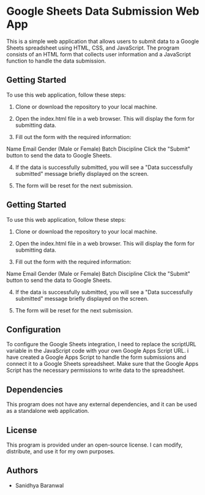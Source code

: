 
# Google Sheets Data Submission Web App
This is a simple web application that allows users to submit data to a Google Sheets spreadsheet using HTML, CSS, and JavaScript. The program consists of an HTML form that collects user information and a JavaScript function to handle the data submission.


## Getting Started

To use this web application, follow these steps:

1. Clone or download the repository to your local machine.

2. Open the index.html file in a web browser. This will display the form for submitting data.

3. Fill out the form with the required information:

Name
Email
Gender (Male or Female)
Batch
Discipline
Click the "Submit" button to send the data to Google Sheets.

4. If the data is successfully submitted, you will see a "Data successfully submitted" message briefly displayed on the screen.

5. The form will be reset for the next submission.
## Getting Started

To use this web application, follow these steps:

1. Clone or download the repository to your local machine.

2. Open the index.html file in a web browser. This will display the form for submitting data.

3. Fill out the form with the required information:

Name
Email
Gender (Male or Female)
Batch
Discipline
Click the "Submit" button to send the data to Google Sheets.

4. If the data is successfully submitted, you will see a "Data successfully submitted" message briefly displayed on the screen.

5. The form will be reset for the next submission.
## Configuration

To configure the Google Sheets integration, I need to replace the scriptURL variable in the JavaScript code with your own Google Apps Script URL. i have created a Google Apps Script to handle the form submissions and connect it to a Google Sheets spreadsheet. Make sure that the Google Apps Script has the necessary permissions to write data to the spreadsheet.
## Dependencies
This program does not have any external dependencies, and it can be used as a standalone web application.
## License

This program is provided under an open-source license. I can modify, distribute, and use it for my own purposes. 

## Authors

- Sanidhya Baranwal

